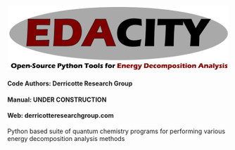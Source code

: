 ![edacity](logos/edacity_logo.png)

#### Code Authors: Derricotte Research Group

#### Manual: UNDER CONSTRUCTION
#### Web: derricotteresearchgroup.com



Python based suite of quantum chemistry programs for performing various energy decomposition analysis methods
